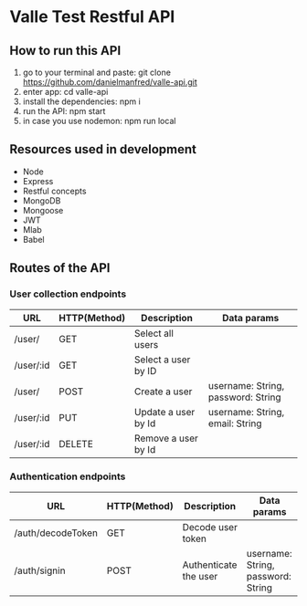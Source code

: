 # Valle Test Restful API

## How to run this API

1. go to your terminal and paste: git clone https://github.com/danielmanfred/valle-api.git
2. enter app: cd valle-api
3. install the dependencies: npm i
4. run the API: npm start
5. in case you use nodemon: npm run local

## Resources used in development

- Node
- Express
- Restful concepts
- MongoDB
- Mongoose
- JWT
- Mlab
- Babel

## Routes of the API

### User collection endpoints

URL                  |     HTTP(Method)  |      Description      |           Data params              |
---------------------| ----------------- | --------------------- | ---------------------------------- |
/user/               |       GET         | Select all users      |                                    |
/user/:id            |       GET         | Select a user by ID   |                                    |
/user/               |       POST        | Create a user         | username: String, password: String |
/user/:id            |       PUT         | Update a user by Id   | username: String, email: String    |
/user/:id            |       DELETE      | Remove a user by Id   |                                    |

### Authentication endpoints

URL                   |     HTTP(Method)  |      Description      |    Data params                     |
----------------------| ----------------- | --------------------- | ---------------------------------- | 
/auth/decodeToken     |       GET         | Decode user token     |                                    |
/auth/signin          |       POST        | Authenticate the user | username: String, password: String |

